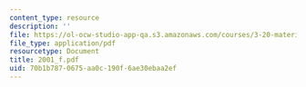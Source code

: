 ```yaml
---
content_type: resource
description: ''
file: https://ol-ocw-studio-app-qa.s3.amazonaws.com/courses/3-20-materials-at-equilibrium-sma-5111-fall-2003/70b1b7870675aa0c190f6ae30ebaa2ef_2001_f.pdf
file_type: application/pdf
resourcetype: Document
title: 2001_f.pdf
uid: 70b1b787-0675-aa0c-190f-6ae30ebaa2ef
---
```

